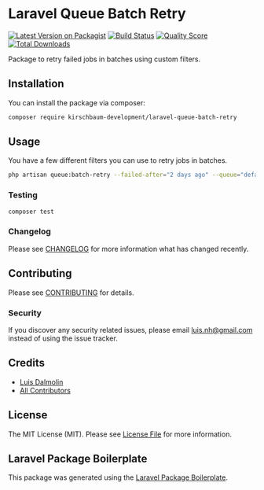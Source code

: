 # Laravel Queue Batch Retry

[![Latest Version on Packagist](https://img.shields.io/packagist/v/kirschbaum-development/laravel-queue-batch-retry.svg?style=flat-square)](https://packagist.org/packages/kirschbaum-development/laravel-queue-batch-retry)
[![Build Status](https://img.shields.io/travis/kirschbaum-development/laravel-queue-batch-retry/master.svg?style=flat-square)](https://travis-ci.org/kirschbaum-development/laravel-queue-batch-retry)
[![Quality Score](https://img.shields.io/scrutinizer/g/kirschbaum-development/laravel-queue-batch-retry.svg?style=flat-square)](https://scrutinizer-ci.com/g/kirschbaum-development/laravel-queue-batch-retry)
[![Total Downloads](https://img.shields.io/packagist/dt/kirschbaum-development/laravel-queue-batch-retry.svg?style=flat-square)](https://packagist.org/packages/kirschbaum-development/laravel-queue-batch-retry)

Package to retry failed jobs in batches using custom filters.

## Installation

You can install the package via composer:

```bash
composer require kirschbaum-development/laravel-queue-batch-retry
```

## Usage

You have a few different filters you can use to retry jobs in batches.

```bash
php artisan queue:batch-retry --failed-after="2 days ago" --queue="default" --limit=10 --filter="CrawlWebsiteJob"
```

### Testing

``` bash
composer test
```

### Changelog

Please see [CHANGELOG](CHANGELOG.md) for more information what has changed recently.

## Contributing

Please see [CONTRIBUTING](CONTRIBUTING.md) for details.

### Security

If you discover any security related issues, please email luis.nh@gmail.com instead of using the issue tracker.

## Credits

- [Luis Dalmolin](https://github.com/kirschbaum-development)
- [All Contributors](../../contributors)

## License

The MIT License (MIT). Please see [License File](LICENSE.md) for more information.

## Laravel Package Boilerplate

This package was generated using the [Laravel Package Boilerplate](https://laravelpackageboilerplate.com).
